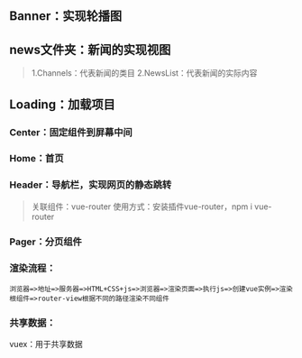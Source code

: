## Banner：实现轮播图

## news文件夹：新闻的实现视图
> 1.Channels：代表新闻的类目
> 2.NewsList：代表新闻的实际内容

## Loading：加载项目

### Center：固定组件到屏幕中间

### Home：首页

### Header：导航栏，实现网页的静态跳转

> 关联组件：vue-router
> 使用方式：安装插件vue-router，npm i vue-router

### Pager：分页组件

### 渲染流程：

```浏览器=>地址=>服务器=>HTML+CSS+js=>浏览器=>渲染页面=>执行js=>创建vue实例=>渲染根组件=>router-view根据不同的路径渲染不同组件 ```

### 共享数据：
vuex：用于共享数据